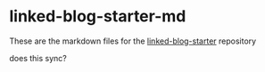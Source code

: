 # linked-blog-starter-md
These are the markdown files for the [linked-blog-starter](https://github.com/matthewwong525/linked-blog-starter) repository

does this sync?
